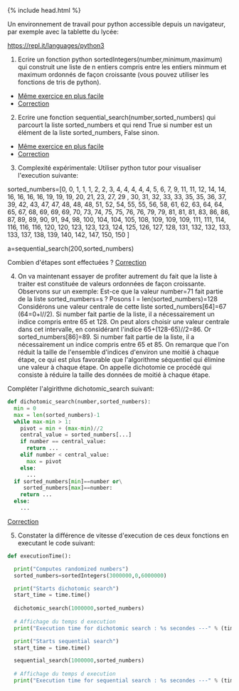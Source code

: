 {% include head.html %}

Un environnement de travail pour python accessible depuis un navigateur, par exemple avec la tablette du lycée:

https://repl.it/languages/python3

1. Ecrire un fonction python sortedIntegers(number,minimum,maximum) qui construit une liste de n entiers compris entre les entiers minmum
et maximum ordonnés de façon croissante (vous pouvez utiliser les fonctions de tris de python). 
- [Même exercice en plus facile](https://edisondelorgues.github.io/NSI/hint/200323hint1)
- [Correction](https://edisondelorgues.github.io/NSI/hint/Correction/200323cor1)

2. Ecrire une fonction sequential_search(number,sorted_numbers) qui parcourt la liste sorted_numbers et qui rend True si number est un élément de la liste sorted_numbers, False sinon.
- [Même exercice en plus facile](https://edisondelorgues.github.io/NSI/hint/200323hint2)
- [Correction](https://edisondelorgues.github.io/NSI/hint/Correction/200323cor2)

3. Complexité expérimentale: Utiliser python tutor pour visualiser l'execution suivante:

sorted_numbers=[0, 0, 1, 1, 1, 2, 2, 3, 4, 4, 4, 4, 4, 5, 6, 7, 9, 11, 
11, 12, 14, 14, 16, 16, 16, 16, 19, 19, 19, 20, 21, 23, 27, 29
, 30, 31, 32, 33, 33, 35, 35, 36, 37, 39, 42, 43, 47, 47, 
48, 48, 48, 51, 52, 54, 55, 55, 56, 58, 61, 62, 63, 64, 64,
65, 67, 68, 69, 69, 69, 70, 73, 74, 75, 75, 76, 76, 79, 79,
 81, 81, 81, 83, 86, 86, 87, 89, 89, 90, 91, 94, 98, 100, 
104, 104, 105, 108, 109, 109, 109, 111, 111, 114, 116, 116,
116, 120, 120, 123, 123, 123, 124, 125, 126, 127, 128, 131,
 132, 132, 133, 133, 137, 138, 139, 140, 142, 147, 150, 150
]

a=sequential_search(200,sorted_numbers)

Combien d'étapes sont effectuées ?
[Correction](https://edisondelorgues.github.io/NSI/hint/Correction/200323cor3)

4. On va maintenant essayer de profiter autrement du fait que la liste à traiter est constituée de valeurs ordonnées de façon croissante. Observons sur un exemple:
Est-ce que la valeur number=71 fait partie de la liste sorted_numbers=s ? Posons l = len(sorted_numbers)=128
Considérons une valeur centrale de cette liste sorted_numbers[64]=67 (64=0+l//2). Si number fait partie de la liste, il a nécessairement un indice compris entre 65 et 128. On peut alors choisir une valeur centrale dans cet intervalle, en considérant l'indice 65+(128-65)//2=86. Or sorted_numbers[86]=89. Si number fait partie de la liste, il a nécessairement un indice compris entre 65 et 85. On remarque que l'on réduit la taille de l'ensemble d'indices d'environ une moitié à chaque étape, ce qui est plus favorable que l'algorithme séquentiel qui élimine une valeur à chaque étape. On appelle dichotomie ce procédé qui consiste à réduire la taille des données de moitié à chaque étape.

Compléter l'algirithme dichotomic_search suivant:


```python
def dichotomic_search(number,sorted_numbers):
  min = 0
  max = len(sorted_numbers)-1
  while max-min > 1:
    pivot = min + (max-min)//2
    central_value = sorted_numbers[...]
    if number == central_value:
      return ...
    elif number < central_value:
      max = pivot
    else:
      ...
  if sorted_numbers[min]==number or\
     sorted_numbers[max]==number:
    return ...
  else:
    ...
```

[Correction](https://edisondelorgues.github.io/NSI/hint/Correction/200323cor4)

5. Constater la différence de vitesse d'execution de ces deux fonctions en executant le code suivant:

```python
def executionTime():

  print("Computes randomized numbers")
  sorted_numbers=sortedIntegers(3000000,0,6000000)

  print("Starts dichotomic search")
  start_time = time.time()
  
  dichotomic_search(1000000,sorted_numbers)
  
  # Affichage du temps d execution
  print("Execution time for dichotomic search : %s secondes ---" % (time.time() - start_time))

  print("Starts sequential search")
  start_time = time.time()

  sequential_search(1000000,sorted_numbers)
  
  # Affichage du temps d execution
  print("Execution time for sequential search : %s secondes ---" % (time.time() - start_time))
  ```
